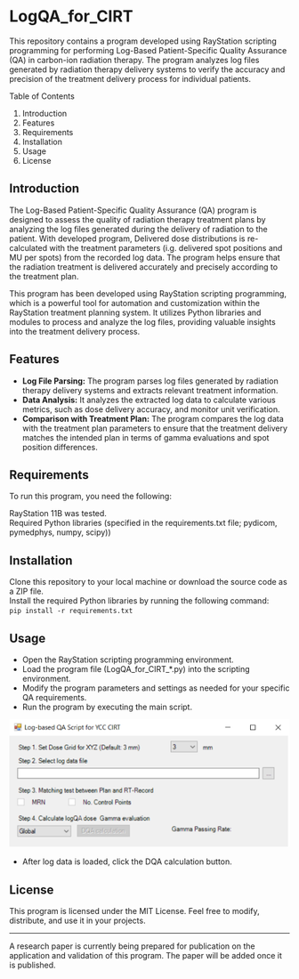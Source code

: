 # LogQA_for_CIRT

This repository contains a program developed using RayStation scripting programming for performing Log-Based Patient-Specific Quality Assurance (QA) in carbon-ion radiation therapy. The program analyzes log files generated by radiation therapy delivery systems to verify the accuracy and precision of the treatment delivery process for individual patients.

Table of Contents

1. Introduction
2. Features
3. Requirements
4. Installation
5. Usage
6. License

## Introduction

The Log-Based Patient-Specific Quality Assurance (QA) program is designed to assess the quality of radiation therapy treatment plans by analyzing the log files generated during the delivery of radiation to the patient. With developed program, Delivered dose distributions is re-calculated with the treatment parameters (i.g. delivered spot positions and MU per spots) from the recorded log data. The program helps ensure that the radiation treatment is delivered accurately and precisely according to the treatment plan.

This program has been developed using RayStation scripting programming, which is a powerful tool for automation and customization within the RayStation treatment planning system. It utilizes Python libraries and modules to process and analyze the log files, providing valuable insights into the treatment delivery process.

## Features

- **Log File Parsing:** The program parses log files generated by radiation therapy delivery systems and extracts relevant treatment information.  
- **Data Analysis:** It analyzes the extracted log data to calculate various metrics, such as dose delivery accuracy, and monitor unit verification.  
- **Comparison with Treatment Plan:** The program compares the log data with the treatment plan parameters to ensure that the treatment delivery matches the intended plan in terms of gamma evaluations and spot position differences.  

## Requirements

To run this program, you need the following:

RayStation 11B was tested.  
Required Python libraries (specified in the requirements.txt file; pydicom, pymedphys, numpy, scipy))

## Installation

Clone this repository to your local machine or download the source code as a ZIP file.  
Install the required Python libraries by running the following command:  
`pip install -r requirements.txt`

## Usage
- Open the RayStation scripting programming environment.  
- Load the program file (LogQA_for_CIRT_*.py) into the scripting environment.  
- Modify the program parameters and settings as needed for your specific QA requirements.  
- Run the program by executing the main script.

![demo](./fig/demo.png)
- After log data is loaded, click the DQA calculation button.

## License

This program is licensed under the MIT License. Feel free to modify, distribute, and use it in your projects.  

--- 

A research paper is currently being prepared for publication on the application and validation of this program. The paper will be added once it is published.
